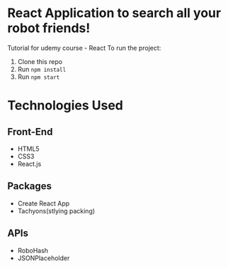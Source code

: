 # React Application to search all your robot friends!
Tutorial for udemy course - React
To run the project:

1. Clone this repo
2. Run `npm install`
3. Run `npm start`


# Technologies Used
## Front-End
* HTML5
* CSS3
* React.js
## Packages
* Create React App
* Tachyons(stlying packing)
## APIs
* RoboHash 
* JSONPlaceholder

